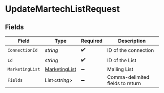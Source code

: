 # UpdateMartechListRequest


## Fields

| Field                                                     | Type                                                      | Required                                                  | Description                                               |
| --------------------------------------------------------- | --------------------------------------------------------- | --------------------------------------------------------- | --------------------------------------------------------- |
| `ConnectionId`                                            | *string*                                                  | :heavy_check_mark:                                        | ID of the connection                                      |
| `Id`                                                      | *string*                                                  | :heavy_check_mark:                                        | ID of the List                                            |
| `MarketingList`                                           | [MarketingList](../../Models/Components/MarketingList.md) | :heavy_minus_sign:                                        | Mailing List                                              |
| `Fields`                                                  | List<*string*>                                            | :heavy_minus_sign:                                        | Comma-delimited fields to return                          |